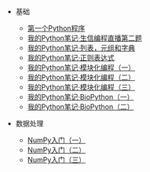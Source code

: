 - 基础

    - [第一个Python程序](/Python/基础/第一个Python程序.md)
    - [我的Python笔记·生信编程直播第二题](/Python/基础/我的Python笔记·生信编程直播第二题.md)
    - [我的Python笔记·列表，元组和字典](/Python/基础/我的Python笔记·列表，元组和字典.md)
    - [我的Python笔记·正则表达式](/Python/基础/我的Python笔记·正则表达式.md)
    - [我的Python笔记·模块化编程（一）](/Python/基础/我的Python笔记·模块化编程（一）.md)
    - [我的Python笔记·模块化编程（二）](/Python/基础/我的Python笔记·模块化编程（二）.md)
    - [我的Python笔记·模块化编程（三）](/Python/基础/我的Python笔记·模块化编程（三）.md)
    - [我的Python笔记·BioPython（一）](/Python/基础/我的Python笔记·BioPython（一）.md)
	- [我的Python笔记·BioPython（二）](/Python/基础/我的Python笔记·BioPython（二）.md)
	
- 数据处理
	- [NumPy入门（一）](/Python/数据科学/NumPy入门（一）.md)
	- [NumPy入门（二）](/Python/数据科学/NumPy入门（二）.md)
	- [NumPy入门（三）](/Python/数据科学/NumPy入门（三）.md)